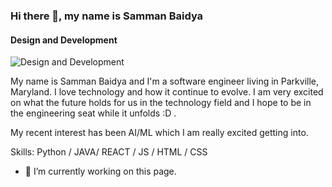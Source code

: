 ### Hi there 👋, my name is Samman Baidya 
#### Design and Development
![Design and Development](https://media1.thehungryjpeg.com/thumbs2/800_3751743_yt4lc4kgmuyzeahmryiofe9k39x9b1cz4b2qsuzv_coding-system-minimal-infographic-banner-vector.jpg)

My name is Samman Baidya and I'm a software engineer living in Parkville, Maryland. I love technology and how it continue to evolve. I am very excited on what the future holds for us in the technology field and I hope to be in the engineering seat while it unfolds :D .

My recent interest has been AI/ML which I am really excited getting into. 

Skills: Python / JAVA/ REACT / JS / HTML / CSS

- 🔭 I’m currently working on this page. 





